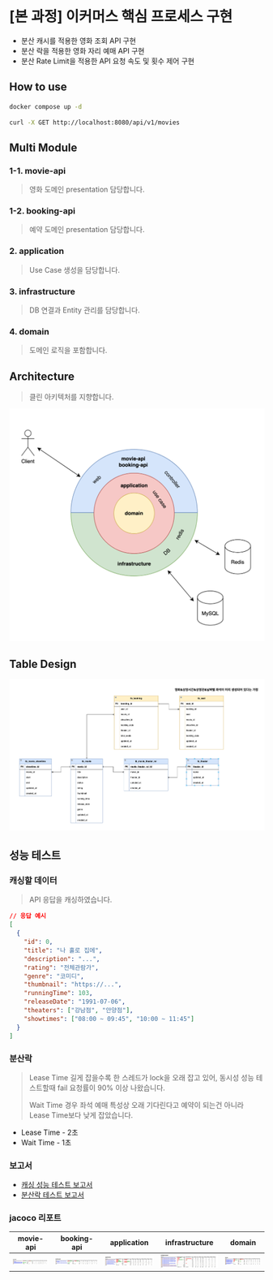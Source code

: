 # [본 과정] 이커머스 핵심 프로세스 구현
- 분산 캐시를 적용한 영화 조회 API 구현
- 분산 락을 적용한 영화 자리 예매 API 구현
- 분산 Rate Limit을 적용한 API 요청 속도 및 횟수 제어 구현

## How to use

```bash
docker compose up -d
```
```bash
curl -X GET http://localhost:8080/api/v1/movies
```

## Multi Module

### 1-1. movie-api
> 영화 도메인 presentation 담당합니다.

### 1-2. booking-api
> 예약 도메인 presentation 담당합니다.

### 2. application
> Use Case 생성을 담당합니다.

### 3. infrastructure
> DB 연결과 Entity 관리를 담당합니다.

### 4. domain
> 도메인 로직을 포함합니다.

## Architecture
> 클린 아키텍처를 지향합니다.

![arc](etc/readme/arc3.png)

## Table Design
![erd_db](etc/readme/erd2.png)

## 성능 테스트
### 캐싱할 데이터

> API 응답을 캐싱하였습니다.

```json
// 응답 예시
[
  {
    "id": 0,
    "title": "나 홀로 집에",
    "description": "...",
    "rating": "전체관람가",
    "genre": "코미디",
    "thumbnail": "https://...",
    "runningTime": 103,
    "releaseDate": "1991-07-06",
    "theaters": ["강남점", "안양점"],
    "showtimes": ["08:00 ~ 09:45", "10:00 ~ 11:45"]
  }
]
```

### 분산락
> Lease Time 길게 잡을수록 한 스레드가 lock을 오래 잡고 있어, 동시성 성능 테스트할때 fail 요청률이 90% 이상 나왔습니다.
> 
> Wait Time 경우 좌석 예매 특성상 오래 기다린다고 예약이 되는건 아니라 Lease Time보다 낮게 잡았습니다.
- Lease Time - 2초 
- Wait Time - 1초

### 보고서
- [캐싱 성능 테스트 보고서](https://gusty-football-62b.notion.site/17f81b29f03680718163fe0b7798383e)
- [분산락 테스트 보고서](https://gusty-football-62b.notion.site/18781b29f03680049de7db34240a6733)

### jacoco 리포트

| movie-api                  | booking-api | application                | infrastructure             | domain                     |
|----------------------------| ----------- |----------------------------|----------------------------|----------------------------|
 | ![j_m](etc/readme/j_m.png) | ![j_b](etc/readme/j_b.png) | ![j_a](etc/readme/j_a.png) | ![j_i](etc/readme/j_i.png) | ![j_d](etc/readme/j_d.png) |